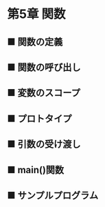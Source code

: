 # 第5章 関数

## ■ 関数の定義
## ■ 関数の呼び出し
## ■ 変数のスコープ
## ■ プロトタイプ
## ■ 引数の受け渡し
## ■ main()関数
## ■ サンプルプログラム
